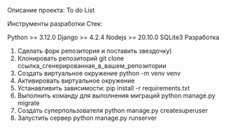 Описание проекта:
To do List

Инструменты разработки
Стек:

Python >= 3.12.0
Django >= 4.2.4
Nodejs >= 20.10.0
SQLite3
Разработка
1) Сделать форк репозитория и поставить звездочку)
2) Клонировать репозиторий
git clone ссылка_сгенерированная_в_вашем_репозитории
3) Создать виртуальное окружение
python -m venv venv
4) Активировать виртуальное окружение
5) Устанавливить зависимости:
pip install -r requirements.txt
6) Выполнить команду для выполнения миграций
python manage.py migrate
7) Создать суперпользователя
python manage.py createsuperuser
8) Запустить сервер
python manage.py runserver
